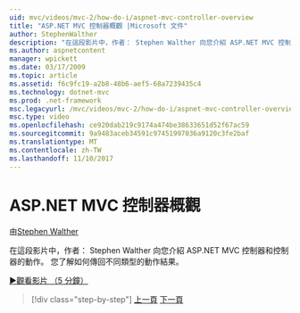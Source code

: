 ```yaml
---
uid: mvc/videos/mvc-2/how-do-i/aspnet-mvc-controller-overview
title: "ASP.NET MVC 控制器概觀 |Microsoft 文件"
author: StephenWalther
description: "在這段影片中，作者： Stephen Walther 向您介紹 ASP.NET MVC 控制器和控制器的動作。 您了解如何傳回不同類型的動作結果。"
ms.author: aspnetcontent
manager: wpickett
ms.date: 03/17/2009
ms.topic: article
ms.assetid: f6c9fc19-a2b8-48b6-aef5-68a7239435c4
ms.technology: dotnet-mvc
ms.prod: .net-framework
msc.legacyurl: /mvc/videos/mvc-2/how-do-i/aspnet-mvc-controller-overview
msc.type: video
ms.openlocfilehash: ce920dab219c9174a474be38633651d52f67ac59
ms.sourcegitcommit: 9a9483aceb34591c97451997036a9120c3fe2baf
ms.translationtype: MT
ms.contentlocale: zh-TW
ms.lasthandoff: 11/10/2017
---
```

<a name="aspnet-mvc-controller-overview"></a>ASP.NET MVC 控制器概觀
====================
由[Stephen Walther](https://github.com/StephenWalther)

在這段影片中，作者： Stephen Walther 向您介紹 ASP.NET MVC 控制器和控制器的動作。 您了解如何傳回不同類型的動作結果。

[&#9654;觀看影片 （5 分鐘）](https://channel9.msdn.com/Blogs/ASP-NET-Site-Videos/aspnet-mvc-controller-overview)

>[!div class="step-by-step"]
[上一頁](understanding-models-views-and-controllers.md)
[下一頁](understanding-controllers-controller-actions-and-action-results.md)
